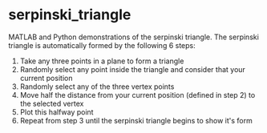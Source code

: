 # serpinski_triangle
MATLAB and Python demonstrations of the serpinski triangle. The serpinski triangle is automatically formed by the following 6 steps:
1. Take any three points in a plane to form a triangle
2. Randomly select any point inside the triangle and consider that your current position
3. Randomly select any of the three vertex points
4. Move half the distance from your current position (defined in step 2) to the selected vertex
5. Plot this halfway point
6. Repeat from step 3 until the serpinski triangle begins to show it's form
